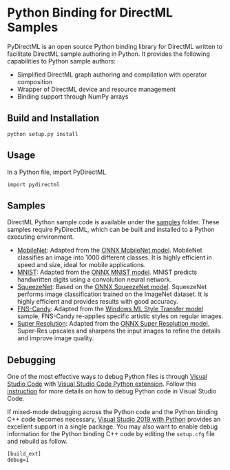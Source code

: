 # Python Binding for DirectML Samples
PyDirectML is an open source Python binding library for DirectML written to facilitate DirectML sample authoring in Python. It provides the following capabilities to Python sample authors:
- Simplified DirectML graph authoring and compilation with operator composition
- Wrapper of DirectML device and resource management
- Binding support through NumPy arrays

## Build and Installation
    python setup.py install

## Usage
In a Python file, import PyDirectML

    import pydirectml

## Samples
DirectML Python sample code is available under the [samples](./samples) folder. These samples require PyDirectML, which can be built and installed to a Python executing environment. 

* [MobileNet](./samples/mobilenet.py): Adapted from the [ONNX MobileNet model](https://github.com/onnx/models/tree/master/vision/classification/mobilenet). MobileNet classifies an image into 1000 different classes. It is highly efficient in speed and size, ideal for mobile applications.
* [MNIST](./samples/mnist.py): Adapted from the [ONNX MNIST model](https://github.com/onnx/models/tree/master/vision/classification/mnist). MNIST predicts handwritten digits using a convolution neural network.
* [SqueezeNet](./samples/squeezenet.py): Based on the [ONNX SqueezeNet model](https://github.com/onnx/models/tree/master/vision/classification/squeezenet). SqueezeNet performs image classification trained on the ImageNet dataset. It is highly efficient and provides results with good accuracy.
* [FNS-Candy](./samples/candy.py): Adapted from the [Windows ML Style Transfer model](https://github.com/microsoft/Windows-Machine-Learning/tree/master/Samples/FNSCandyStyleTransfer) sample, FNS-Candy re-applies specific artistic styles on regular images.
* [Super Resolution](./samples/superres.py): Adapted from the [ONNX Super Resolution model](https://github.com/onnx/models/tree/master/vision/super_resolution/sub_pixel_cnn_2016), Super-Res upscales and sharpens the input images to refine the details and improve image quality.

## Debugging
One of the most effective ways to debug Python files is through [Visual Studio Code](https://code.visualstudio.com/) with [Visual Studio Code Python extension](https://marketplace.visualstudio.com/items?itemName=ms-python.python). Follow this [instruction](https://code.visualstudio.com/docs/python/debugging) for more details on how to debug Python code in Visual Studio Code.

If mixed-mode debugging across the Python code and the Python binding C++ code becomes necessary, [Visual Studio 2019 with Python](https://visualstudio.microsoft.com/vs/features/python/) provides an excellent support in a single package. You may also want to enable debug information for the Python binding C++ code by editing the `setup.cfg` file and rebuild as follow.

    [build_ext]
    debug=1

